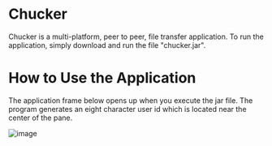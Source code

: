 # Chucker
Chucker is a multi-platform, peer to peer, file transfer application. To run the application, simply download and run the file "chucker.jar".

# How to Use the Application
The application frame below opens up when you execute the jar file. The program generates an eight character user id which is located near the center of the pane.

![image](https://user-images.githubusercontent.com/14824605/34497666-752118c4-efcc-11e7-90c5-aff4ea68a4f3.jpg)

